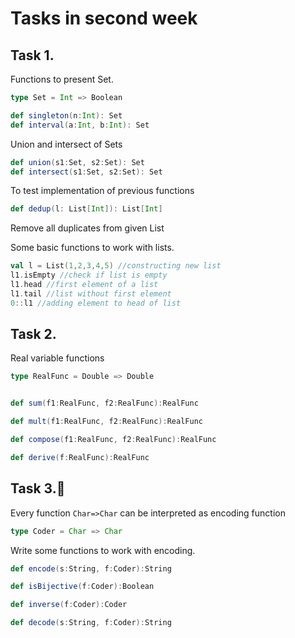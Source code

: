 # Tasks in second week



## Task 1.
Functions to present Set.
```scala
type Set = Int => Boolean
```
```scala
def singleton(n:Int): Set
def interval(a:Int, b:Int): Set
```

Union and intersect of Sets
```scala
def union(s1:Set, s2:Set): Set
def intersect(s1:Set, s2:Set): Set
```
To test implementation of previous functions
```scala
def dedup(l: List[Int]): List[Int]
```
Remove all duplicates from given List

Some basic functions to work with lists.
```scala
val l = List(1,2,3,4,5) //constructing new list
l1.isEmpty //check if list is empty
l1.head //first element of a list
l1.tail //list without first element
0::l1 //adding element to head of list

```


## Task 2.
Real variable functions

```scala
type RealFunc = Double => Double
```

```scala

def sum(f1:RealFunc, f2:RealFunc):RealFunc

def mult(f1:RealFunc, f2:RealFunc):RealFunc

def compose(f1:RealFunc, f2:RealFunc):RealFunc

def derive(f:RealFunc):RealFunc
```


## Task 3.:crown:
Every function `Char=>Char` can be interpreted as encoding function

```scala
type Coder = Char => Char
```

Write some functions to work with encoding.
 ```scala
 def encode(s:String, f:Coder):String
 ```
```scala
def isBijective(f:Coder):Boolean
```

```scala
def inverse(f:Coder):Coder
```

```scala
def decode(s:String, f:Coder):String
```
